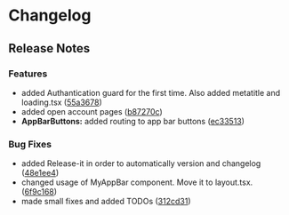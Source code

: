 # Changelog

## Release Notes


### Features

* added Authantication guard for the first time. Also added metatitle and loading.tsx ([55a3678](https://github.com/TahirHayta/animalshelter-next.js/commit/55a3678b91fd24b2b81dabbda99a96bc4c0740b1))
* added open account pages ([b87270c](https://github.com/TahirHayta/animalshelter-next.js/commit/b87270cfb6c5d8f35749887f72b16634fbcfac1c))
* **AppBarButtons:** added routing to app bar buttons ([ec33513](https://github.com/TahirHayta/animalshelter-next.js/commit/ec33513c1fd5e32c83cf5bf071b33aa6061a1643))

### Bug Fixes

* added Release-it in order to automatically version and changelog ([48e1ee4](https://github.com/TahirHayta/animalshelter-next.js/commit/48e1ee4d8854520ebca635b89550e076994d24e1))
* changed usage of MyAppBar component. Move it to layout.tsx. ([6f9c168](https://github.com/TahirHayta/animalshelter-next.js/commit/6f9c1689323c8de96f30c0c5c38087accccdf6d2))
* made small fixes and added TODOs ([312cd31](https://github.com/TahirHayta/animalshelter-next.js/commit/312cd316fd1f2ed9f2319fab4340e6895eea660e))
